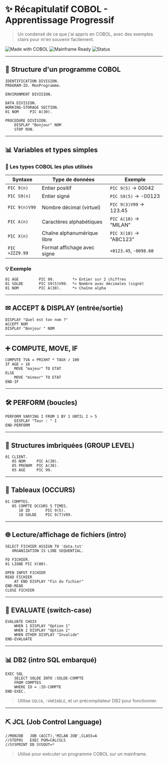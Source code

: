 # ✨ Récapitulatif COBOL - Apprentissage Progressif

> Un condensé de ce que j'ai appris en COBOL, avec des exemples clairs pour m'en souvenir facilement.

![Made with COBOL](https://img.shields.io/badge/Made%20with-COBOL-33b1ff?style=for-the-badge)
![Mainframe Ready](https://img.shields.io/badge/Target-Mainframe-blue?style=for-the-badge)
![Status](https://img.shields.io/badge/Formation-En%20cours-success?style=for-the-badge)

---

## 📂 Structure d'un programme COBOL

```cobol
IDENTIFICATION DIVISION.
PROGRAM-ID. MonProgramme.

ENVIRONMENT DIVISION.

DATA DIVISION.
WORKING-STORAGE SECTION.
01 NOM     PIC A(30).

PROCEDURE DIVISION.
    DISPLAY "Bonjour" NOM
    STOP RUN.
```

---

## 📊 Variables et types simples

### 🧠 Les types COBOL les plus utilisés

| Syntaxe        | Type de données             | Exemple                |
| -------------- | --------------------------- | ---------------------- |
| `PIC 9(n)`     | Entier positif              | `PIC 9(5)` → 00042     |
| `PIC S9(n)`    | Entier signé                | `PIC S9(5)` → -00123   |
| `PIC 9(n)V99`  | Nombre décimal (virtuel)    | `PIC 9(3)V99` → 123.45 |
| `PIC A(n)`     | Caractères alphabétiques    | `PIC A(10)` → "MILAN"  |
| `PIC X(n)`     | Chaîne alphanumérique libre | `PIC X(10)` → "ABC123" |
| `PIC +ZZZ9.99` | Format affichage avec signe | `+0123.45`, `-0098.60` |

### 💡 Exemple

```cobol
01 AGE         PIC 99.        *> Entier sur 2 chiffres
01 SOLDE       PIC S9(5)V99.  *> Nombre avec décimales (signé)
01 NOM         PIC A(30).     *> Chaîne alpha
```

---

## ✉ ACCEPT & DISPLAY (entrée/sortie)

```cobol
DISPLAY "Quel est ton nom ?"
ACCEPT NOM
DISPLAY "Bonjour " NOM
```

---

## ➕ COMPUTE, MOVE, IF

```cobol
COMPUTE TVA = PRIXHT * TAUX / 100
IF AGE > 18
    MOVE "majeur" TO ETAT
ELSE
    MOVE "mineur" TO ETAT
END-IF
```

---

## 🛠️ PERFORM (boucles)

```cobol
PERFORM VARYING I FROM 1 BY 1 UNTIL I > 5
    DISPLAY "Tour : " I
END-PERFORM
```

---

## 🧱 Structures imbriquées (GROUP LEVEL)

```cobol
01 CLIENT.
   05 NOM     PIC A(30).
   05 PRENOM  PIC A(30).
   05 AGE     PIC 99.
```

---

## 📄 Tableaux (OCCURS)

```cobol
01 COMPTES.
   05 COMPTE OCCURS 5 TIMES.
      10 ID       PIC 9(5).
      10 SOLDE    PIC 9(7)V99.
```

---

## 🌐 Lecture/affichage de fichiers (intro)

```cobol
SELECT FICHIER ASSIGN TO 'data.txt'
   ORGANIZATION IS LINE SEQUENTIAL.

FD FICHIER.
01 LIGNE PIC X(80).

OPEN INPUT FICHIER
READ FICHIER
    AT END DISPLAY "Fin du fichier"
END-READ
CLOSE FICHIER
```

---

## 📅 EVALUATE (switch-case)

```cobol
EVALUATE CHOIX
    WHEN 1 DISPLAY "Option 1"
    WHEN 2 DISPLAY "Option 2"
    WHEN OTHER DISPLAY "Invalide"
END-EVALUATE
```

---

## 📊 DB2 (intro SQL embarqué)

```cobol
EXEC SQL
    SELECT SOLDE INTO :SOLDE-COMPTE
    FROM COMPTES
    WHERE ID = :ID-COMPTE
END-EXEC.
```

> Utilise `SQLCA`, `:VARIABLE`, et un précompilateur DB2 pour fonctionner.

---

## ⛏ JCL (Job Control Language)

```jcl
//MONJOB   JOB (ACCT),'MILAN JOB',CLASS=A
//STEP01   EXEC PGM=CALCULS
//SYSPRINT DD SYSOUT=*
```

> Utilisé pour exécuter un programme COBOL sur un mainframe.


